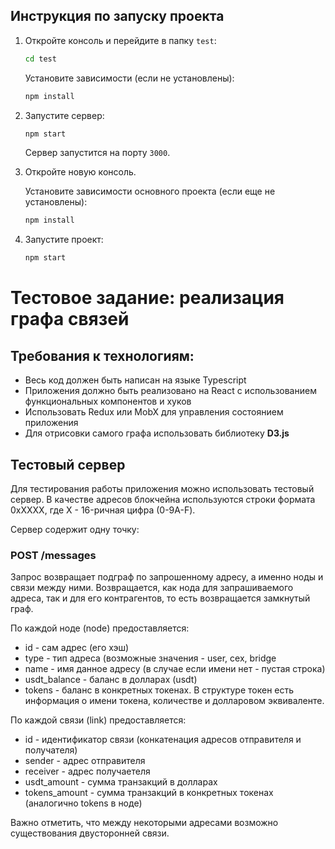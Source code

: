 ## Инструкция по запуску проекта

1. Откройте консоль и перейдите в папку `test`:
    ```sh
    cd test
    ```
   Установите зависимости (если не установлены):
    ```sh
    npm install
    ```

2. Запустите сервер:
    ```sh
    npm start
    ```
   Сервер запустится на порту `3000`.

3. Откройте новую консоль.

   Установите зависимости основного проекта (если еще не установлены):
    ```sh
    npm install
    ```

4. Запустите проект:
    ```sh
    npm start
    ```

# Тестовое задание: реализация графа связей

## Требования к технологиям:

- Весь код должен быть написан на языке Typescript
- Приложения должно быть реализовано на React с использованием функциональных компонентов и хуков
- Использовать Redux или MobX для управления состоянием приложения
- Для отрисовки самого графа использовать библиотеку **D3.js**

## Тестовый сервер

Для тестирования работы приложения можно использовать тестовый сервер. В качестве адресов блокчейна используются строки
формата 0xXXXX, где X - 16-ричная цифра (0-9A-F).

Сервер содержит одну точку:

### POST /messages

Запрос возвращает подграф по запрошенному адресу, а именно ноды и связи между ними. Возвращается, как нода для
запрашиваемого адреса, так и для его контрагентов, то есть возвращается замкнутый граф.

По каждой ноде (node) предоставляется:

- id - сам адрес (его хэш)
- type - тип адреса (возможные значения - user, cex, bridge
- name - имя данное адресу (в случае если имени нет - пустая строка)
- usdt_balance - баланс в долларах (usdt)
- tokens - баланс в конкретных токенах. В структуре токен есть информация о имени токена, количестве и долларовом
  эквиваленте.

По каждой связи (link) предоставляется:

- id - идентификатор связи (конкатенация адресов отправителя и получателя)
- sender - адрес отправителя
- receiver - адрес получаетеля
- usdt_amount - сумма транзакций в долларах
- tokens_amount - сумма транзакций в конкретных токенах (аналогично tokens в ноде)

Важно отметить, что между некоторыми адресами возможно существования двусторонней связи.
